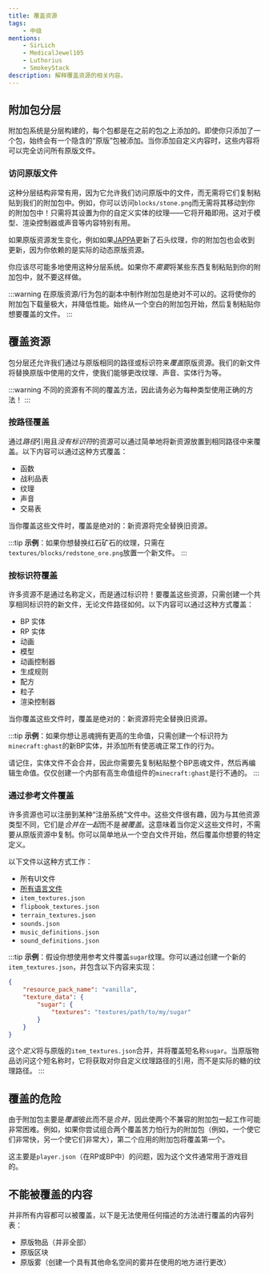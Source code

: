```yaml
---
title: 覆盖资源
tags:
    - 中级
mentions:
    - SirLich
    - MedicalJewel105
    - Luthorius
    - SmokeyStack
description: 解释覆盖资源的相关内容。
---
```


## 附加包分层

附加包系统是分层构建的，每个包都是在之前的包之上添加的。即使你只添加了一个包，始终会有一个隐含的“原版”包被添加。当你添加自定义内容时，这些内容将可以完全访问所有原版文件。

### 访问原版文件

这种分层结构非常有用，因为它允许我们访问原版中的文件，而无需将它们复制粘贴到我们的附加包中。例如，你可以访问`blocks/stone.png`而无需将其移动到你的附加包中！只需将其设置为你的自定义实体的纹理——它将开箱即用。这对于模型、渲染控制器或声音等内容特别有用。

如果原版资源发生变化，例如如果[JAPPA](https://twitter.com/JasperBoerstra?ref_src=twsrc%5Egoogle%7Ctwcamp%5Eserp%7Ctwgr%5Eauthor)更新了石头纹理，你的附加包也会收到更新，因为你依赖的是实际的动态原版资源。

你应该尽可能多地使用这种分层系统。如果你不*需要*将某些东西复制粘贴到你的附加包中，就不要这样做。

:::warning
在原版资源/行为包的副本中制作附加包是绝对不可以的。这将使你的附加包下载量极大，并降低性能。始终从一个空白的附加包开始，然后复制粘贴你想要覆盖的文件。
:::

## 覆盖资源

包分层还允许我们通过与原版相同的路径或标识符来*覆盖*原版资源。我们的新文件将替换原版中使用的文件，使我们能够更改纹理、声音、实体行为等。

:::warning
不同的资源有不同的覆盖方法，因此请务必为每种类型使用正确的方法！
:::

### 按路径覆盖

通过*路径*引用且*没有标识符*的资源可以通过简单地将新资源放置到相同路径中来覆盖。以下内容可以通过这种方式覆盖：

-   函数
-   战利品表
-   纹理
-   声音
-   交易表

当你覆盖这些文件时，覆盖是绝对的：新资源将完全替换旧资源。

:::tip
**示例**：如果你想替换红石矿石的纹理，只需在`textures/blocks/redstone_ore.png`放置一个新文件。
:::

### 按标识符覆盖

许多资源不是通过名称定义，而是通过标识符！要覆盖这些资源，只需创建一个共享相同标识符的新文件，无论文件路径如何。以下内容可以通过这种方式覆盖：

-   BP 实体
-   RP 实体
-   动画
-   模型
-   动画控制器
-   生成规则
-   配方
-   粒子
-   渲染控制器

当你覆盖这些文件时，覆盖是绝对的：新资源将完全替换旧资源。

:::tip
**示例**：如果你想让恶魂拥有更高的生命值，只需创建一个标识符为`minecraft:ghast`的新BP实体，并添加所有使恶魂正常工作的行为。

请记住，实体文件不会合并，因此你需要先复制粘贴整个BP恶魂文件，然后再编辑生命值。仅仅创建一个内部有高生命值组件的`minecraft:ghast`是行不通的。
:::

### 通过参考文件覆盖

许多资源也可以注册到某种“注册系统”文件中。这些文件很有趣，因为与其他资源类型不同，它们是*合并在一起*而不是*被覆盖*。这意味着当你定义这些文件时，不需要从原版资源中复制。你可以简单地从一个空白文件开始，然后覆盖你想要的特定定义。

以下文件以这种方式工作：

-   所有UI文件
-   [所有语言文件](../concepts/text-and-translations.md)
-   `item_textures.json`
-   `flipbook_textures.json`
-   `terrain_textures.json`
-   `sounds.json`
-   `music_definitions.json`
-   `sound_definitions.json`

:::tip
**示例**：假设你想使用参考文件覆盖`sugar`纹理。你可以通过创建一个新的`item_textures.json`，并包含以下内容来实现：

<CodeHeader></CodeHeader>

```json
{
	"resource_pack_name": "vanilla",
	"texture_data": {
		"sugar": {
			"textures": "textures/path/to/my/sugar"
		}
	}
}
```

这个*定义*将与原版的`item_textures.json`合并，并将覆盖短名称`sugar`。当原版物品访问这个短名称时，它将获取对你自定义纹理路径的引用，而不是实际的糖的纹理路径。
:::

## 覆盖的危险

由于附加包主要是*覆盖*彼此而不是*合并*，因此使两个不兼容的附加包一起工作可能非常困难。例如，如果你尝试组合两个覆盖苦力怕行为的附加包（例如，一个使它们非常快，另一个使它们非常大），第二个应用的附加包将覆盖第一个。

这主要是`player.json`（在RP或BP中）的问题，因为这个文件通常用于游戏目的。

## 不能被覆盖的内容

并非所有内容都可以被覆盖，以下是无法使用任何描述的方法进行覆盖的内容列表：

-   原版物品（并非全部）
-   原版区块
-   原版雾（创建一个具有其他命名空间的雾并在使用的地方进行更改）